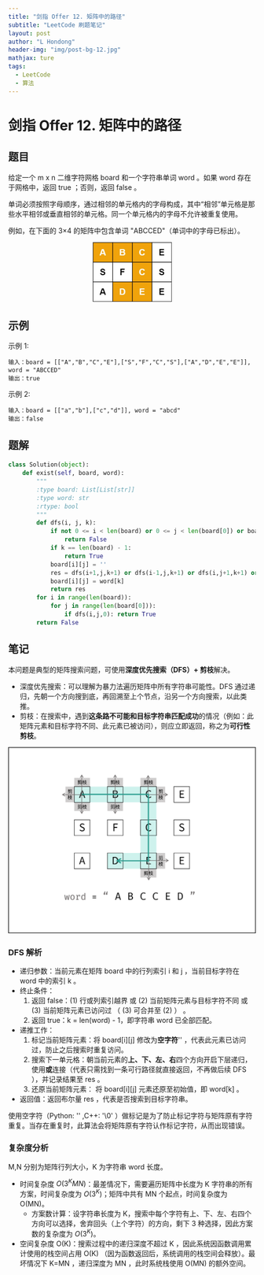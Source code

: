 ```yaml
---
title: "剑指 Offer 12. 矩阵中的路径"
subtitle: "LeetCode 刷题笔记"
layout: post
author: "L Hondong"
header-img: "img/post-bg-12.jpg"
mathjax: ture
tags:
  - LeetCode
  - 算法
---
```


# 剑指 Offer 12. 矩阵中的路径

## 题目

给定一个 m x n 二维字符网格 board 和一个字符串单词 word 。如果 word 存在于网格中，返回 true ；否则，返回 false 。

单词必须按照字母顺序，通过相邻的单元格内的字母构成，其中“相邻”单元格是那些水平相邻或垂直相邻的单元格。同一个单元格内的字母不允许被重复使用。

例如，在下面的 3×4 的矩阵中包含单词 "ABCCED"（单词中的字母已标出）。

<div align=center><img src="/assets/剑指Offer12-矩阵中的路径-2022-01-30-20-37-55.png" alt="剑指Offer12-矩阵中的路径-2022-01-30-20-37-55" style="zoom:50%;" /></div>

## 示例

示例 1:

```
输入：board = [["A","B","C","E"],["S","F","C","S"],["A","D","E","E"]], word = "ABCCED"
输出：true
```

示例 2:

```
输入：board = [["a","b"],["c","d"]], word = "abcd"
输出：false
```

## 题解

```python
class Solution(object):
    def exist(self, board, word):
        """
        :type board: List[List[str]]
        :type word: str
        :rtype: bool
        """
        def dfs(i, j, k):
            if not 0 <= i < len(board) or 0 <= j < len(board[0]) or board[i][j] != work[k]:
                return False
            if k == len(board) - 1:
                return True
            board[i][j] = ''
            res = dfs(i+1,j,k+1) or dfs(i-1,j,k+1) or dfs(i,j+1,k+1) or dfs(i,j-1,k+1)
            board[i][j] = word[k]
            return res
        for i in range(len(board)):
            for j in range(len(board[0])):
                if dfs(i,j,0): return True
        return False
```

## 笔记

本问题是典型的矩阵搜索问题，可使用**深度优先搜索（DFS）+ 剪枝**解决。

- 深度优先搜索：可以理解为暴力法遍历矩阵中所有字符串可能性。DFS 通过递归，先朝一个方向搜到底，再回溯至上个节点，沿另一个方向搜索，以此类推。
- 剪枝：在搜索中，遇到**这条路不可能和目标字符串匹配成功**的情况（例如：此矩阵元素和目标字符不同、此元素已被访问），则应立即返回，称之为**可行性剪枝**。

<div align=center><img src="/assets/剑指Offer12-矩阵中的路径-2022-01-30-20-42-32.png" alt="剑指Offer12-矩阵中的路径-2022-01-30-20-42-32" style="zoom:50%;" /></div>

### DFS 解析

- 递归参数：当前元素在矩阵 board 中的行列索引 i 和 j ，当前目标字符在 word 中的索引 k 。
- 终止条件：
  1. 返回 false：(1) 行或列索引越界 或 (2) 当前矩阵元素与目标字符不同 或 (3) 当前矩阵元素已访问过 （ (3) 可合并至 (2) ） 。
  2. 返回 true：k = len(word) - 1，即字符串 word 已全部匹配。
- 递推工作：
  1. 标记当前矩阵元素：将 board[i][j] 修改为**空字符**'' ，代表此元素已访问过，防止之后搜索时重复访问。
  2. 搜索下一单元格：朝当前元素的**上、下、左、右**四个方向开启下层递归，使用**或**连接（代表只需找到一条可行路径就直接返回，不再做后续 DFS ），并记录结果至 res 。
  3. 还原当前矩阵元素： 将 board[i][j] 元素还原至初始值，即 word[k] 。
- 返回值：返回布尔量 res ，代表是否搜索到目标字符串。

使用空字符（Python: '' ,C++: '\0' ）做标记是为了防止标记字符与矩阵原有字符重复。当存在重复时，此算法会将矩阵原有字符认作标记字符，从而出现错误。

### 复杂度分析

M,N 分别为矩阵行列大小，K 为字符串 word 长度。

- 时间复杂度 $O(3^K MN)$：最差情况下，需要遍历矩阵中长度为  K 字符串的所有方案，时间复杂度为 $O(3^K)$；矩阵中共有 MN 个起点，时间复杂度为 O(MN)。
  - 方案数计算：设字符串长度为 K，搜索中每个字符有上、下、左、右四个方向可以选择，舍弃回头（上个字符）的方向，剩下 3 种选择，因此方案数的复杂度为 $O(3^K)$。
- 空间复杂度 O(K)：搜索过程中的递归深度不超过 K ，因此系统因函数调用累计使用的栈空间占用 O(K) （因为函数返回后，系统调用的栈空间会释放）。最坏情况下 K=MN ，递归深度为 MN ，此时系统栈使用 O(MN) 的额外空间。

